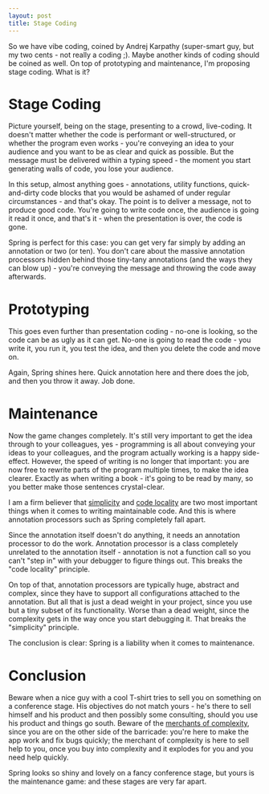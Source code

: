 ```yaml
---
layout: post
title: Stage Coding
---
```


So we have vibe coding, coined by Andrej Karpathy (super-smart guy, but my two cents - not really a coding ;). Maybe another kinds
of coding should be coined as well. On top of prototyping and maintenance, I'm proposing stage coding. What is it?

# Stage Coding

Picture yourself, being on the stage, presenting to a crowd, live-coding. It doesn't matter whether the code is performant or well-structured,
or whether the program even works - you're conveying an idea to your audience and you want to be as
clear and quick as possible. But the message must be delivered within a typing speed - the moment you start
generating walls of code, you lose your audience.

In this setup, almost anything goes - annotations, utility functions, quick-and-dirty code blocks that you would
be ashamed of under regular circumstances - and that's okay. The point is to deliver a message, not to produce
good code. You're going to write code once, the audience is going it read it once, and that's it - when the presentation is over,
the code is gone.

Spring is perfect for this case: you can get very far simply by adding an annotation or two (or ten). You don't
care about the massive annotation processors hidden behind those tiny-tany annotations (and the ways they can blow up) -
you're conveying the message and throwing the code away afterwards.

# Prototyping

This goes even further than presentation coding - no-one is looking, so the code can be as ugly as it can get.
No-one is going to read the code - you write it, you run it, you test the idea, and then you delete the code
and move on.

Again, Spring shines here. Quick annotation here and there does the job, and then you throw it away. Job done.

# Maintenance

Now the game changes completely. It's still very important to get the idea through to your colleagues, yes -
programming is all about conveying your ideas to your colleagues, and the program actually working is a happy side-effect.
However, the speed of writing is no longer that important: you are now free to rewrite parts of the program multiple
times, to make the idea clearer. Exactly as when writing a book - it's going to be read by many,
so you better make those sentences crystal-clear.

I am a firm believer that [simplicity](../on-simplicity/) and [code locality](../code-locality-and-ability-to-navigate/) are
two most important things when it comes to writing maintainable code.
And this is where annotation processors such as Spring completely fall apart.

Since the annotation itself doesn't do anything, it needs an annotation processor to do the work.
Annotation processor is a class completely unrelated to the annotation itself - annotation
is not a function call so you can't "step in" with your debugger to figure things out.
This breaks the "code locality" principle.

On top of that, annotation processors are typically huge, abstract and complex, since they have
to support all configurations attached to the annotation. But all that is just a dead weight in your project,
since you use but a tiny subset of its functionality. Worse than a dead weight, since the complexity gets in the way
once you start debugging it. That breaks the "simplicity" principle.

The conclusion is clear: Spring is a liability when it comes to maintenance.

# Conclusion

Beware when a nice guy with a cool T-shirt tries to sell you on something on a conference stage.
His objectives do not match yours - he's there to sell himself and his product and then possibly some consulting,
should you use his product and things go south. Beware of the [merchants of complexity](../on-complexity/), since
you are on the other side of the barricade: you're here to make the app work and fix bugs quickly;
the merchant of complexity is here to sell help to you, once you buy into complexity and it explodes for you
and you need help quickly.

Spring looks so shiny and lovely on a fancy conference stage, but yours is the maintenance
game: and these stages are very far apart.

